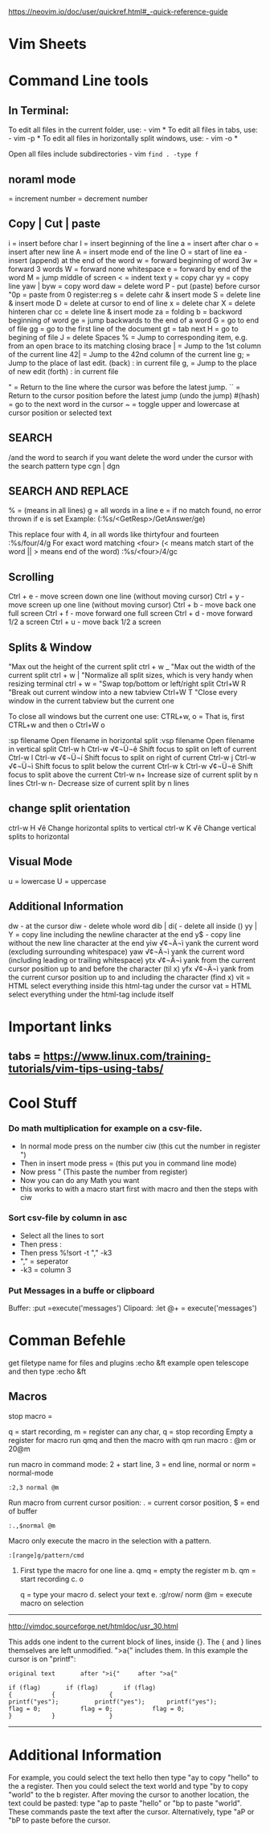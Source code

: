 https://neovim.io/doc/user/quickref.html#_-quick-reference-guide

# Vim Sheets

# Command Line tools

## In Terminal:
  To edit all files in the current folder, use:
    - vim *
  To edit all files in tabs, use:
    - vim -p *
  To edit all files in horizontally split windows, use:
    - vim -o *

  Open all files include subdirectories
    - vim `find . -type f`

## noraml mode
  <C-a> = increment number
  <C-x> = decrement number

## Copy | Cut | paste

  i = insert before char
  I = insert beginning of the line
  a = insert after char
  o = insert after new line
  A = insert mode end of the line
  O = start of line
  ea - insert (append) at the end of the word
  w = forward beginning of word
  3w = forward 3 words
  W = forward none whitespace
  e = forward by end of the word
  M = jump middle of screen
  < = indent text
  y = copy char
  yy = copy line
  yaw | byw = copy word
  daw = delete word
  P - put (paste) before cursor
  "0p = paste from 0 register:reg
  s = delete cahr & insert mode
  S = delete line & insert mode
  D = delete at cursor to end of line
  x = delete char 
  X = delete hinteren char 
  cc = delete line & insert mode
  za = folding
  b = backword beginning of word
  ge = jump backwards to the end of a word
  G = go to end of file
  gg = go to the first line of the document
  gt = tab next
  H = go to begining of file
  J = delete Spaces
  % = Jump to corresponding item, e.g. from an open brace to its matching closing brace
  | = Jump to the 1st column of the current line
  42| = Jump to the 42nd column of the current line
  g; = Jump to the place of last edit. (back) : in current file
  g, = Jump to the place of new edit (forth) : in current file

  " = Return to the line where the cursor was before the latest jump.
  `` = Return to the cursor position before the latest jump (undo the jump)
  #(hash) = go to the next word in the cursor
  ~ = toggle upper and lowercase at cursor position or selected text

## SEARCH
  /and the word to search
  if you want delete the word under the cursor with the search pattern type cgn | dgn

## SEARCH AND REPLACE
  % = (means in all lines)
  g = all words in a line
  e = if no match found, no error thrown if e is set Example: (:%s/\<GetResp\>/GetAnswer/ge)

  This replace four with 4, in all words like thirtyfour and fourteen
  :%s/four/4/g 
  For exact word matching \<four\> (\< means match start of the word || \> means end of the word)
  :%s/\<four\>/4/gc

## Scrolling
  Ctrl + e - move screen down one line (without moving cursor)
  Ctrl + y - move screen up one line (without moving cursor)
  Ctrl + b - move back one full screen
  Ctrl + f - move forward one full screen
  Ctrl + d - move forward 1/2 a screen
  Ctrl + u - move back 1/2 a screen

## Splits & Window
  "Max out the height of the current split
  ctrl + w _
  "Max out the width of the current split
  ctrl + w |
  "Normalize all split sizes, which is very handy when resizing terminal
  ctrl + w =
  "Swap top/bottom or left/right split
  Ctrl+W R
  "Break out current window into a new tabview
  Ctrl+W T
  "Close every window in the current tabview but the current one
 
  To close all windows but the current one use:
  CTRL+w, o = That is, first CTRL+w and then o Ctrl+W o

  :sp filename 	Open filename in horizontal split
  :vsp filename 	Open filename in vertical split
  Ctrl-w h Ctrl-w √¢¬Ü¬ê 	Shift focus to split on left of current
  Ctrl-w l Ctrl-w √¢¬Ü¬í 	Shift focus to split on right of current
  Ctrl-w j Ctrl-w √¢¬Ü¬ì 	Shift focus to split below the current
  Ctrl-w k Ctrl-w √¢¬Ü¬ë 	Shift focus to split above the current
  Ctrl-w n+ 	Increase size of current split by n lines
  Ctrl-w n- 	Decrease size of current split by n lines

## change split orientation
  ctrl-w H √ê Change horizontal splits to vertical
  ctrl-w K √ê Change vertical splits to horizontal

## Visual Mode
  u = lowercase
  U = uppercase

## Additional Information
  dw - at the cursor
  diw - delete whole word
  dib | di( - delete all inside ()
  yy | Y = copy line including the newline character at the end
  y$ - copy line without the new line character at the end
  yiw √¢¬Ä¬ì yank the current word (excluding surrounding whitespace)
  yaw √¢¬Ä¬ì yank the current word (including leading or trailing whitespace)
  ytx √¢¬Ä¬ì yank from the current cursor position up to and before the character (til x)
  yfx √¢¬Ä¬ì yank from the current cursor position up to and including the character (find x)
  vit = HTML select everything inside this html-tag under the cursor
  vat = HTML select everything under the html-tag include itself

# Important links
## tabs = https://www.linux.com/training-tutorials/vim-tips-using-tabs/

# Cool Stuff
### Do math multiplication for example on a csv-file.
 - In normal mode press on the number ciw (this cut the number in register ")
 - Then in insert mode press <C-r>= (this put you in command line mode)
 - Now press <C-r>" (This paste the number from register)
 - Now you can do any Math you want
 - this works to with a macro start first with macro and then the steps with ciw
### Sort csv-file by column in asc
 - Select all the lines to sort
 - Then press :
 - Then press %!sort -t "," -k3
  - "," = seperator
  - -k3 = column 3

### Put Messages in a buffe or clipboard
Buffer:
    :put =execute('messages')
Clipoard:
    :let @+ = execute('messages')


# Comman Befehle

get filetype name for files and plugins
:echo &ft
example open telescope and then type :echo &ft

## Macros
stop macro = <C-c>

q = start recording, m = register can any char, q = stop recording
Empty a register for macro run qmq and then the macro with qm
run macro : @m or 20@m 

run macro in command mode:
2 + start line, 3 = end line, normal or norm = normal-mode
```
:2,3 normal @m
```
Run macro from current cursor position:
. = current corsor position, $ = end of buffer
```
:.,$normal @m
```

Macro only execute the macro in the selection with a pattern.
```vim
:[range]g/pattern/cmd
```

1. First type the macro for one line
  a. qmq = empty the register m
  b. qm = start recording
  c. o<p></p>q = type your macro
  d. select your text
  e. :g/row/ norm @m = execute macro on selection

------------------------------------------------------------------------------
http://vimdoc.sourceforge.net/htmldoc/usr_30.html

This adds one indent to the current block of lines, inside {}.  The { and }
lines themselves are left unmodified.  ">a{" includes them.  In this example
the cursor is on "printf":

	original text		after ">i{"		after ">a{"

	if (flag)		if (flag)		if (flag) 
	{			{			    { 
	printf("yes");		    printf("yes");	    printf("yes"); 
	flag = 0;		    flag = 0;		    flag = 0;  
	}			}			    } 

------------------------------------------------------------------------------




# Additional Information
For example, you could select the text hello then type "ay to copy "hello" to the a register. 
Then you could select the text world and type "by to copy "world" to the b register. 
After moving the cursor to another location, the text could be pasted: type "ap to paste "hello" or "bp to paste "world". 
These commands paste the text after the cursor. Alternatively, type "aP or "bP to paste before the cursor.
